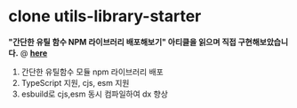 # clone utils-library-starter

**"간단한 유틸 함수 NPM 라이브러리 배포해보기" 아티클을 읽으며 직접 구현해보았습니다.** @ [**here**](https://junghyeonsu.com/posts/deploy-simple-util-npm-library/#%ED%8F%B4%EB%8D%94-%EC%83%9D%EC%84%B1)

1. 간단한 유틸함수 모듈 npm 라이브러리 배포
2. TypeScript 지원, cjs, esm 지원
3. esbuild로 cjs,esm 동시 컴파일하여 dx 향상
